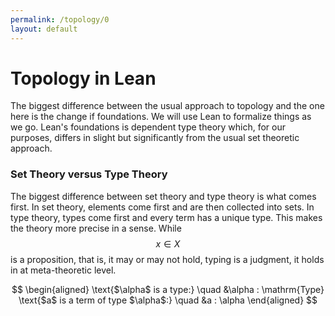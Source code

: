 ```yaml
---
permalink: /topology/0
layout: default
---
```


# Topology in Lean

The biggest difference between the usual approach to topology and the one here is the change if foundations. We will use Lean to formalize things as we go. Lean's foundations is dependent type theory which, for our purposes, differs in slight but significantly from the usual set theoretic approach.

### Set Theory versus Type Theory

The biggest difference between set theory and type theory is what comes first. In set theory, elements come first and are then collected into sets. In type theory, types come first and every term has a unique type. This makes the theory more precise in a sense. While $$x \in X$$ is a proposition, that is, it may or may not hold, typing is a judgment, it holds in at meta-theoretic level. 

$$
\begin{aligned}
  \text{$\alpha$ is a type:}              \quad &\alpha : \mathrm{Type}
  \text{$a$ is a term of type $\alpha$:}  \quad &a : \alpha
\end{aligned}
$$
